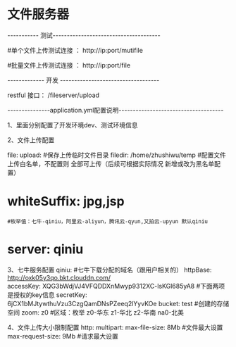 # 文件服务器

----------- 测试--------------------------------------

#单个文件上传测试连接 ：
http://ip:port/mutifile


#批量文件上传测试连接 ：
http://ip:port/file

------------- 开发 -----------------------------------

restful 接口：
    /fileserver/upload
    
---------------application.yml配置说明-------------------------------------

1、里面分别配置了开发环境dev、测试环境信息

2、文件上传配置

file: 
  upload:
    #保存上传临时文件目录
    filedir: /home/zhushiwu/temp 
    #配置文件上传白名单，不配置则 全部可上传（后续可根据实际情况 新增或改为黑名单配置）
#   whiteSuffix: jpg,jsp 
    #枚举值：七牛-qiniu，阿里云-aliyun，腾讯云-qyun,又拍云-upyun 默认qiniu
#   server: qiniu 

3、七牛服务配置
qiniu:
  #七牛下载分配的域名（跟用户相关的）
  httpBase: http://oxk05y3qo.bkt.clouddn.com/    
  accessKey: XQG3bWdjVJ4VFQDDXnMwyp9312XC-lsKGl685yA8  #下面两项是授权的key信息
  secretKey: 6jCX1bMJtywthuVzu3CzgQamDNsPZeeq2lYyvKOe
  bucket: test   #创建的存储空间
  zoom: z0   #区域：枚举 z0-华东 z1-华北 z2-华南 na0-北美
  
  
4、文件上传大小限制配置
http:
    multipart:
      max-file-size: 8Mb    #文件最大设置
      max-request-size: 9Mb #请求最大设置

